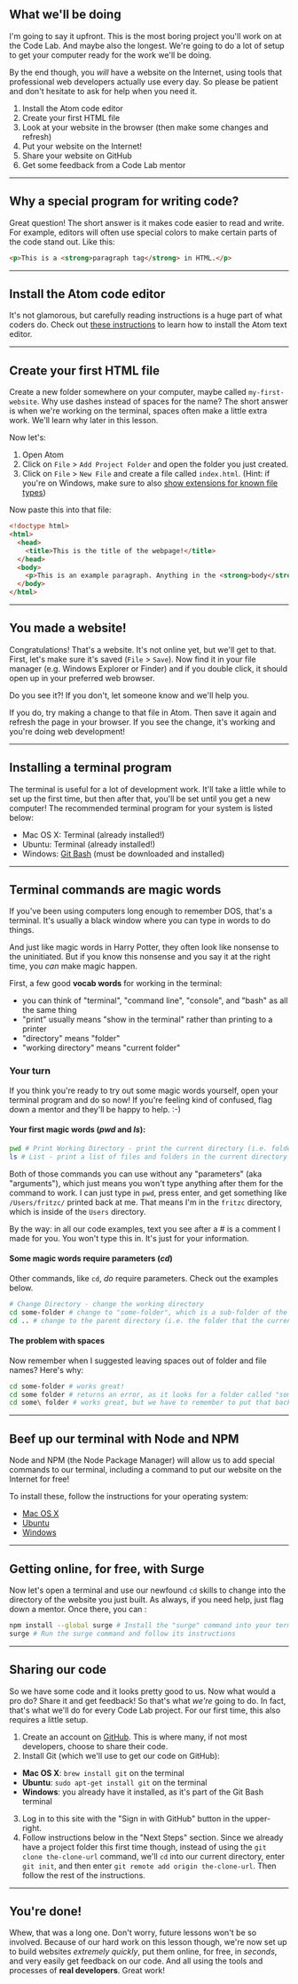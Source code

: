 ## What we'll be doing

I'm going to say it upfront. This is the most boring project you'll work on at the Code Lab. And maybe also the longest. We're going to do a lot of setup to get your computer ready for the work we'll be doing.

By the end though, you _will_ have a website on the Internet, using tools that professional web developers actually use every day. So please be patient and don't hesitate to ask for help when you need it.

1. Install the Atom code editor
2. Create your first HTML file
3. Look at your website in the browser (then make some changes and refresh)
4. Put your website on the Internet!
5. Share your website on GitHub
6. Get some feedback from a Code Lab mentor

---

## Why a special program for writing code?

Great question! The short answer is it makes code easier to read and write. For example, editors will often use special colors to make certain parts of the code stand out. Like this:

``` html
<p>This is a <strong>paragraph tag</strong> in HTML.</p>
```

---

## Install the Atom code editor

It's not glamorous, but carefully reading instructions is a huge part of what coders do. Check out [these instructions](https://atom.io/docs/latest/getting-started-installing-atom) to learn how to install the Atom text editor.

---

## Create your first HTML file

Create a new folder somewhere on your computer, maybe called `my-first-website`. Why use dashes instead of spaces for the name? The short answer is when we're working on the terminal, spaces often make a little extra work. We'll learn why later in this lesson.

Now let's:

1. Open Atom
2. Click on `File` > `Add Project Folder` and open the folder you just created.  
4. Click on `File` > `New File` and create a file called `index.html`. (Hint: if you're on Windows, make sure to also [show extensions for known file types](http://windows.microsoft.com/en-us/windows/show-hide-file-name-extensions#show-hide-file-name-extensions=windows-7))

Now paste this into that file:

``` html
<!doctype html>
<html>
  <head>
    <title>This is the title of the webpage!</title>
  </head>
  <body>
    <p>This is an example paragraph. Anything in the <strong>body</strong> tag will appear on the page, just like this <strong>p</strong> tag and its contents.</p>
  </body>
</html>
```

---

## You made a website!

Congratulations! That's a website. It's not online yet, but we'll get to that. First, let's make sure it's saved (`File` > `Save`). Now find it in your file manager (e.g. Windows Explorer or Finder) and if you double click, it should open up in your preferred web browser.

Do you see it?! If you don't, let someone know and we'll help you.

If you do, try making a change to that file in Atom. Then save it again and refresh the page in your browser. If you see the change, it's working and you're doing web development!

---

## Installing a terminal program

The terminal is useful for a lot of development work. It'll take a little while to set up the first time, but then after that, you'll be set until you get a new computer! The recommended terminal program for your system is listed below:

- Mac OS X: Terminal (already installed!)
- Ubuntu: Terminal (already installed!)
- Windows: [Git Bash](https://git-scm.com/download/win) (must be downloaded and installed)

---

## Terminal commands are magic words

If you've been using computers long enough to remember DOS, that's a terminal. It's usually a black window where you can type in words to do things.

And just like magic words in Harry Potter, they often look like nonsense to the uninitiated. But if you know this nonsense and you say it at the right time, you _can_ make magic happen.


First, a few good __vocab words__ for working in the terminal:

- you can think of "terminal", "command line", "console", and "bash" as all the same thing
- "print" usually means "show in the terminal" rather than printing to a printer
- "directory" means "folder"
- "working directory" means "current folder"

### Your turn

If you think you're ready to try out some magic words yourself, open your terminal program and do so now! If you're feeling kind of confused, flag down a mentor and they'll be happy to help. :-)

#### Your first magic words (_pwd_ and _ls_):

``` bash
pwd # Print Working Directory - print the current directory (i.e. folder)
ls # List - print a list of files and folders in the current directory
```

Both of those commands you can use without any "parameters" (aka "arguments"), which just means you won't type anything after them for the command to work. I can just type in `pwd`, press enter, and get something like `/Users/fritzc/` printed back at me. That means I'm in the `fritzc` directory, which is inside of the `Users` directory.

By the way: in all our code examples, text you see after a # is a comment I made for you. You won't type this in. It's just for your information.


#### Some magic words require parameters (_cd_)

Other commands, like `cd`, _do_ require parameters. Check out the examples below.

``` bash
# Change Directory - change the working directory
cd some-folder # change to "some-folder", which is a sub-folder of the current directory
cd .. # change to the parent directory (i.e. the folder that the current folder is in)
```

#### The problem with spaces

Now remember when I suggested leaving spaces out of folder and file names? Here's why:

``` bash
cd some-folder # works great!
cd some folder # returns an error, as it looks for a folder called "some" with "folder" passed as an additional parameter
cd some\ folder # works great, but we have to remember to put that backslash in front of every space
```



---

## Beef up our terminal with Node and NPM

Node and NPM (the Node Package Manager) will allow us to add special commands to our terminal, including a command to put our website on the Internet for free!

To install these, follow the instructions for your operating system:

- [Mac OS X](http://blog.teamtreehouse.com/install-node-js-npm-mac)
- [Ubuntu](http://blog.teamtreehouse.com/install-node-js-npm-linux)
- [Windows](http://blog.teamtreehouse.com/install-node-js-npm-windows)

---

## Getting online, for free, with Surge

Now let's open a terminal and use our newfound `cd` skills to change into the directory of the website you just built. As always, if you need help, just flag down a mentor. Once there, you can :

``` bash
npm install --global surge # Install the "surge" command into your terminal
surge # Run the surge command and follow its instructions
```

---

## Sharing our code

So we have some code and it looks pretty good to us. Now what would a pro do? Share it and get feedback! So that's what _we're_ going to do. In fact, that's what we'll do for every Code Lab project. For our first time, this also requires a little setup.

1. Create an account on [GitHub](https://github.com/). This is where many, if not most developers, choose to share their code.
2. Install Git (which we'll use to get our code on GitHub):
  - __Mac OS X__: `brew install git` on the terminal
  - __Ubuntu__: `sudo apt-get install git` on the terminal
  - __Windows__: you already have it installed, as it's part of the Git Bash terminal
3. Log in to this site with the "Sign in with GitHub" button in the upper-right.
4. Follow instructions below in the "Next Steps" section. Since we already have a project folder this first time though, instead of using the `git clone the-clone-url` command, we'll `cd` into our current directory, enter `git init`, and then enter `git remote add origin the-clone-url`. Then follow the rest of the instructions.

---

## You're done!

Whew, that was a long one. Don't worry, future lessons won't be so involved. Because of our hard work on this lesson though, we're now set up to build websites _extremely quickly_, put them online, for free, in _seconds_, and very easily get feedback on our code. And all using the tools and processes of __real developers__. Great work!
